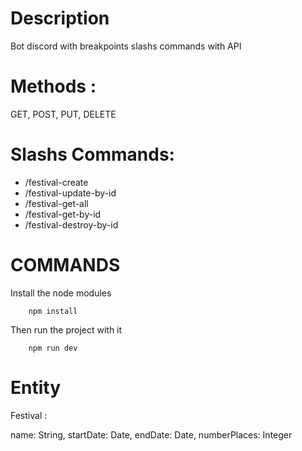 # Description 

Bot discord with breakpoints slashs commands with API

# Methods : 

GET, POST, PUT, DELETE

# Slashs Commands: 

- /festival-create
- /festival-update-by-id
- /festival-get-all
- /festival-get-by-id
- /festival-destroy-by-id

# COMMANDS

Install the node modules 

```console
    npm install
```

Then run the project with it

```console
    npm run dev
```

# Entity

Festival :

name: String,
startDate: Date,
endDate: Date,
numberPlaces: Integer


  
  
  
  
  
